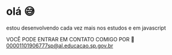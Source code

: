 # olá 😅
estou desenvolvendo cada vez mais nos estudos e em javascript

VOCÊ PODE ENTRAR EM CONTATO COMIGO POR 📲
00001101906777sp@al.educacao.sp.gov.br
